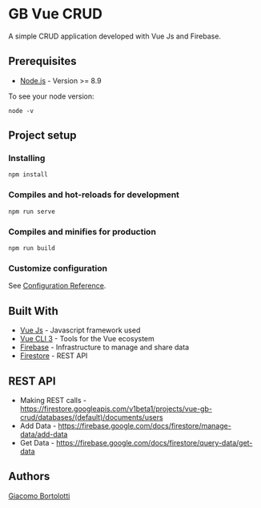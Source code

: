 # GB Vue CRUD

A simple CRUD application developed with Vue Js and Firebase.

## Prerequisites

* [Node.js](https://nodejs.org) - Version >= 8.9 

To see your node version:
```
node -v
```

## Project setup
### Installing
```
npm install
```

### Compiles and hot-reloads for development
```
npm run serve
```

### Compiles and minifies for production
```
npm run build
```

### Customize configuration
See [Configuration Reference](https://cli.vuejs.org/config/).

## Built With

* [Vue Js](https://vuejs.org/) - Javascript framework used
* [Vue CLI 3](https://cli.vuejs.org/) - Tools for the Vue ecosystem
* [Firebase](https://firebase.google.com/) - Infrastructure to manage and share data
* [Firestore](https://firebase.google.com/docs/firestore/use-rest-api) - REST API

## REST API

* Making REST calls - https://firestore.googleapis.com/v1beta1/projects/vue-gb-crud/databases/(default)/documents/users
* Add Data - https://firebase.google.com/docs/firestore/manage-data/add-data  
* Get Data - https://firebase.google.com/docs/firestore/query-data/get-data


## Authors

[Giacomo Bortolotti](https://www.giacomobortolotti.it)
